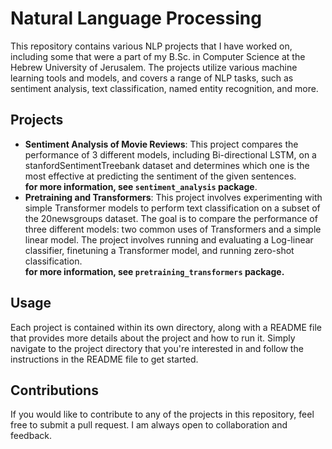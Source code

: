 # Natural Language Processing

This repository contains various NLP projects that I have worked on, including some that were a part of my B.Sc. in Computer Science at the Hebrew University of Jerusalem. The projects utilize various machine learning tools and models, and covers a range of NLP tasks, such as sentiment analysis, text classification, named entity recognition, and more.

## Projects

* **Sentiment Analysis of Movie Reviews**: This project compares the performance of 3 different models, including Bi-directional LSTM, on a stanfordSentimentTreebank dataset
and determines which one is the most effective at predicting the sentiment of the given sentences.<br> **for more information, see `sentiment_analysis` package**.
* **Pretraining and Transformers**: This project involves experimenting with simple Transformer models to perform text classification on a subset of the 20newsgroups dataset. The goal is to compare the performance of three different models: two common uses of Transformers and a simple linear model. The project involves running and evaluating a Log-linear classifier, finetuning a Transformer model, and running zero-shot classification.<br> **for more information, see `pretraining_transformers` package.**

## Usage

Each project is contained within its own directory, along with a README file that provides more details about the project and how to run it. Simply navigate to the project directory that you're interested in and follow the instructions in the README file to get started.

## Contributions

If you would like to contribute to any of the projects in this repository, feel free to submit a pull request. I am always open to collaboration and feedback.
